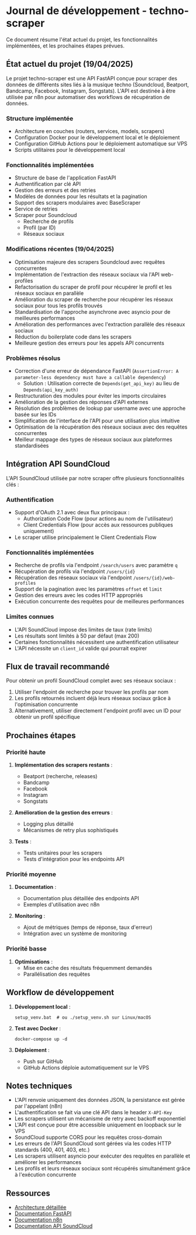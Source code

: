 # Journal de développement - techno-scraper

Ce document résume l'état actuel du projet, les fonctionnalités implémentées, et les prochaines étapes prévues.

## État actuel du projet (19/04/2025)

Le projet techno-scraper est une API FastAPI conçue pour scraper des données de différents sites liés à la musique techno (Soundcloud, Beatport, Bandcamp, Facebook, Instagram, Songstats). L'API est destinée à être utilisée par n8n pour automatiser des workflows de récupération de données.

### Structure implémentée

-   Architecture en couches (routers, services, models, scrapers)
-   Configuration Docker pour le développement local et le déploiement
-   Configuration GitHub Actions pour le déploiement automatique sur VPS
-   Scripts utilitaires pour le développement local

### Fonctionnalités implémentées

-   Structure de base de l'application FastAPI
-   Authentification par clé API
-   Gestion des erreurs et des retries
-   Modèles de données pour les résultats et la pagination
-   Support des scrapers modulaires avec BaseScraper
-   Service de retries
-   Scraper pour Soundcloud
    - Recherche de profils
    - Profil (par ID)
    - Réseaux sociaux

### Modifications récentes (19/04/2025)

-   Optimisation majeure des scrapers Soundcloud avec requêtes concurrentes
-   Implémentation de l'extraction des réseaux sociaux via l'API web-profiles
-   Refactorisation du scraper de profil pour récupérer le profil et les réseaux sociaux en parallèle
-   Amélioration du scraper de recherche pour récupérer les réseaux sociaux pour tous les profils trouvés
-   Standardisation de l'approche asynchrone avec asyncio pour de meilleures performances
-   Amélioration des performances avec l'extraction parallèle des réseaux sociaux
-   Réduction du boilerplate code dans les scrapers
-   Meilleure gestion des erreurs pour les appels API concurrents

### Problèmes résolus

-   Correction d'une erreur de dépendance FastAPI (`AssertionError: A parameter-less dependency must have a callable dependency`)
    -   Solution : Utilisation correcte de `Depends(get_api_key)` au lieu de `Depends(api_key_auth)`
-   Restructuration des modules pour éviter les imports circulaires
-   Amélioration de la gestion des réponses d'API externes
-   Résolution des problèmes de lookup par username avec une approche basée sur les IDs
-   Simplification de l'interface de l'API pour une utilisation plus intuitive
-   Optimisation de la récupération des réseaux sociaux avec des requêtes concurrentes
-   Meilleur mappage des types de réseaux sociaux aux plateformes standardisées

## Intégration API SoundCloud

L'API SoundCloud utilisée par notre scraper offre plusieurs fonctionnalités clés :

### Authentification

-   Support d'OAuth 2.1 avec deux flux principaux :
    -   Authorization Code Flow (pour actions au nom de l'utilisateur)
    -   Client Credentials Flow (pour accès aux ressources publiques uniquement)
-   Le scraper utilise principalement le Client Credentials Flow

### Fonctionnalités implémentées

-   Recherche de profils via l'endpoint `/search/users` avec paramètre `q`
-   Récupération de profils via l'endpoint `/users/{id}`
-   Récupération des réseaux sociaux via l'endpoint `/users/{id}/web-profiles`
-   Support de la pagination avec les paramètres `offset` et `limit`
-   Gestion des erreurs avec les codes HTTP appropriés
-   Exécution concurrente des requêtes pour de meilleures performances

### Limites connues

-   L'API SoundCloud impose des limites de taux (rate limits)
-   Les résultats sont limités à 50 par défaut (max 200)
-   Certaines fonctionnalités nécessitent une authentification utilisateur
-   L'API nécessite un `client_id` valide qui pourrait expirer

## Flux de travail recommandé

Pour obtenir un profil SoundCloud complet avec ses réseaux sociaux :
1. Utiliser l'endpoint de recherche pour trouver les profils par nom
2. Les profils retournés incluent déjà leurs réseaux sociaux grâce à l'optimisation concurrente
3. Alternativement, utiliser directement l'endpoint profil avec un ID pour obtenir un profil spécifique

## Prochaines étapes

### Priorité haute

1. **Implémentation des scrapers restants** :

    - Beatport (recherche, releases)
    - Bandcamp
    - Facebook
    - Instagram
    - Songstats

2. **Amélioration de la gestion des erreurs** :

    - Logging plus détaillé
    - Mécanismes de retry plus sophistiqués

3. **Tests** :
    - Tests unitaires pour les scrapers
    - Tests d'intégration pour les endpoints API

### Priorité moyenne

1. **Documentation** :

    - Documentation plus détaillée des endpoints API
    - Exemples d'utilisation avec n8n

2. **Monitoring** :
    - Ajout de métriques (temps de réponse, taux d'erreur)
    - Intégration avec un système de monitoring

### Priorité basse

1. **Optimisations** :
    - Mise en cache des résultats fréquemment demandés
    - Parallélisation des requêtes

## Workflow de développement

1. **Développement local** :

    ```
    setup_venv.bat  # ou ./setup_venv.sh sur Linux/macOS
    ```

2. **Test avec Docker** :

    ```
    docker-compose up -d
    ```

3. **Déploiement** :
    - Push sur GitHub
    - GitHub Actions déploie automatiquement sur le VPS

## Notes techniques

-   L'API renvoie uniquement des données JSON, la persistance est gérée par l'appelant (n8n)
-   L'authentification se fait via une clé API dans le header `X-API-Key`
-   Les scrapers utilisent un mécanisme de retry avec backoff exponentiel
-   L'API est conçue pour être accessible uniquement en loopback sur le VPS
-   SoundCloud supporte CORS pour les requêtes cross-domain
-   Les erreurs de l'API SoundCloud sont gérées via les codes HTTP standards (400, 401, 403, etc.)
-   Les scrapers utilisent asyncio pour exécuter des requêtes en parallèle et améliorer les performances
-   Les profils et leurs réseaux sociaux sont récupérés simultanément grâce à l'exécution concurrente

## Ressources

-   [Architecture détaillée](architecture.md)
-   [Documentation FastAPI](https://fastapi.tiangolo.com/)
-   [Documentation n8n](https://docs.n8n.io/)
-   [Documentation API SoundCloud](https://developers.soundcloud.com/docs/api/guide)
